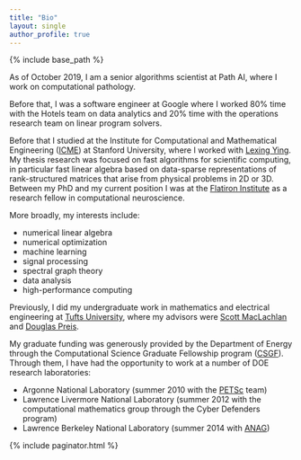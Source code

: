 ```yaml
---
title: "Bio"
layout: single
author_profile: true
---
```


{% include base_path %}

As of October 2019, I am a senior algorithms scientist at Path AI, where I work on computational pathology.  

Before that, I was a software engineer at Google where I worked 80% time with the Hotels team on data analytics and 20% time with the operations research team on linear program solvers.

Before that I studied at the Institute for Computational and Mathematical Engineering ([ICME](https://icme.stanford.edu/)) at Stanford University, where I worked with [Lexing Ying](http://math.stanford.edu/~lexing/).  My thesis research was focused on fast algorithms for scientific computing, in particular fast linear algebra based on data-sparse representations of rank-structured matrices that arise from physical problems in 2D or 3D.  Between my PhD and my current position I was at the [Flatiron Institute](https://www.simonsfoundation.org/flatiron-institute/) as a research fellow in computational neuroscience.

More broadly, my interests include:

- numerical linear algebra
- numerical optimization
- machine learning
- signal processing
- spectral graph theory
- data analysis
- high-performance computing

Previously, I did my undergraduate work in mathematics and electrical engineering at [Tufts University](http://www.tufts.edu/), where my advisors were [Scott MacLachlan](http://www.math.mun.ca/~smaclachlan/) and [Douglas Preis](http://engineering.tufts.edu/ece/people/preis.htm).

My graduate funding was generously provided by the Department of Energy through the Computational Science Graduate Fellowship program ([CSGF](http://www.krellinst.org/csgf/)).  Through them, I have had the opportunity to work at a number of DOE research laboratories:

- Argonne National Laboratory (summer 2010 with the [PETSc](http://www.mcs.anl.gov/petsc/) team)
- Lawrence Livermore National Laboratory (summer 2012 with the computational mathematics group through the Cyber Defenders program)
- Lawrence Berkeley National Laboratory (summer 2014 with [ANAG](http://crd.lbl.gov/departments/applied-mathematics/ANAG/))


{% include paginator.html %}
